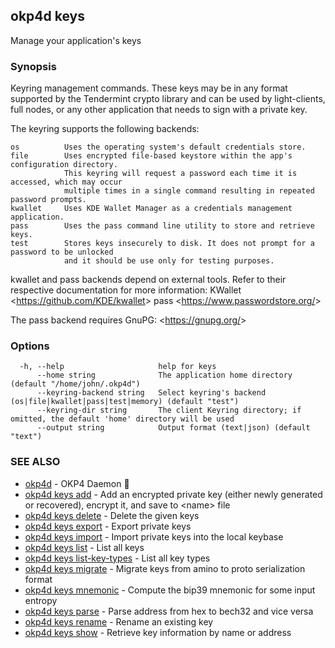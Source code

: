 ## okp4d keys

Manage your application's keys

### Synopsis

Keyring management commands. These keys may be in any format supported by the
Tendermint crypto library and can be used by light-clients, full nodes, or any other application
that needs to sign with a private key.

The keyring supports the following backends:

    os          Uses the operating system's default credentials store.
    file        Uses encrypted file-based keystore within the app's configuration directory.
                This keyring will request a password each time it is accessed, which may occur
                multiple times in a single command resulting in repeated password prompts.
    kwallet     Uses KDE Wallet Manager as a credentials management application.
    pass        Uses the pass command line utility to store and retrieve keys.
    test        Stores keys insecurely to disk. It does not prompt for a password to be unlocked
                and it should be use only for testing purposes.

kwallet and pass backends depend on external tools. Refer to their respective documentation for more
information:
    KWallet     &lt;https://github.com/KDE/kwallet&gt;
    pass        &lt;https://www.passwordstore.org/&gt;

The pass backend requires GnuPG: &lt;https://gnupg.org/&gt;

### Options

```
  -h, --help                     help for keys
      --home string              The application home directory (default "/home/john/.okp4d")
      --keyring-backend string   Select keyring's backend (os|file|kwallet|pass|test|memory) (default "test")
      --keyring-dir string       The client Keyring directory; if omitted, the default 'home' directory will be used
      --output string            Output format (text|json) (default "text")
```

### SEE ALSO

* [okp4d](okp4d.md)	 - OKP4 Daemon 👹
* [okp4d keys add](okp4d_keys_add.md)	 - Add an encrypted private key (either newly generated or recovered), encrypt it, and save to &lt;name&gt; file
* [okp4d keys delete](okp4d_keys_delete.md)	 - Delete the given keys
* [okp4d keys export](okp4d_keys_export.md)	 - Export private keys
* [okp4d keys import](okp4d_keys_import.md)	 - Import private keys into the local keybase
* [okp4d keys list](okp4d_keys_list.md)	 - List all keys
* [okp4d keys list-key-types](okp4d_keys_list-key-types.md)	 - List all key types
* [okp4d keys migrate](okp4d_keys_migrate.md)	 - Migrate keys from amino to proto serialization format
* [okp4d keys mnemonic](okp4d_keys_mnemonic.md)	 - Compute the bip39 mnemonic for some input entropy
* [okp4d keys parse](okp4d_keys_parse.md)	 - Parse address from hex to bech32 and vice versa
* [okp4d keys rename](okp4d_keys_rename.md)	 - Rename an existing key
* [okp4d keys show](okp4d_keys_show.md)	 - Retrieve key information by name or address
